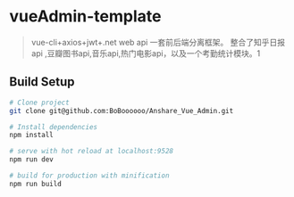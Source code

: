 ﻿# vueAdmin-template

> vue-cli+axios+jwt+.net web api 一套前后端分离框架。
整合了知乎日报api ,豆瓣图书api,音乐api,热门电影api，以及一个考勤统计模块。1


## Build Setup

``` bash
# Clone project
git clone git@github.com:BoBoooooo/Anshare_Vue_Admin.git

# Install dependencies
npm install

# serve with hot reload at localhost:9528
npm run dev

# build for production with minification
npm run build

